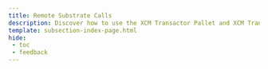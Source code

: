 ```yaml
---
title: Remote Substrate Calls
description: Discover how to use the XCM Transactor Pallet and XCM Transactor Precompile to remotely call Substrate pallets on other chains in the ecosystem from Moonbeam.
template: subsection-index-page.html
hide: 
 - toc
 - feedback
---
```


